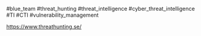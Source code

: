 #blue_team #threat_hunting #threat_intelligence #cyber_threat_intelligence #TI #CTI #vulnerability_management 


https://www.threathunting.se/
